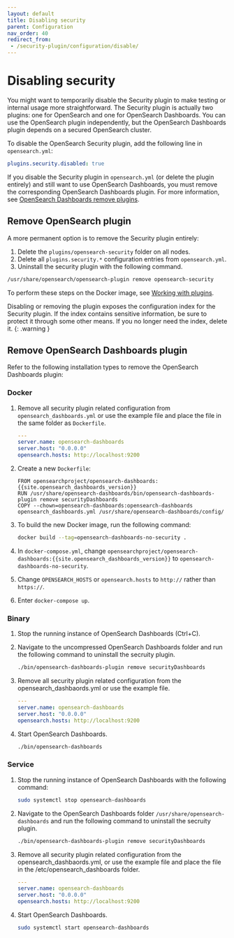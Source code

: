 ```yaml
---
layout: default
title: Disabling security
parent: Configuration
nav_order: 40
redirect_from: 
 - /security-plugin/configuration/disable/
---
```


# Disabling security

You might want to temporarily disable the Security plugin to make testing or internal usage more straightforward. The Security plugin is actually two plugins: one for OpenSearch and one for OpenSearch Dashboards. You can use the OpenSearch plugin independently, but the OpenSearch Dashboards plugin depends on a secured OpenSearch cluster. 

To disable the OpenSearch Security plugin, add the following line in `opensearch.yml`:

```yml
plugins.security.disabled: true
```

If you disable the Security plugin in `opensearch.yml` (or delete the plugin entirely) and still want to use OpenSearch Dashboards, you must remove the corresponding OpenSearch Dashboards plugin. For more information, see [OpenSearch Dashboards remove plugins]({{site.url}}{{site.baseurl}}/install-and-configure/install-dashboards/plugins/#remove-plugins).

## Remove OpenSearch plugin

A more permanent option is to remove the Security plugin entirely:

1. Delete the `plugins/opensearch-security` folder on all nodes.
1. Delete all `plugins.security.*` configuration entries from `opensearch.yml`.
1. Uninstall the security plugin with the following command.
```bash
/usr/share/opensearch/opensearch-plugin remove opensearch-security
```

To perform these steps on the Docker image, see [Working with plugins]({{site.url}}{{site.baseurl}}/opensearch/install/docker#working-with-plugins).

Disabling or removing the plugin exposes the configuration index for the Security plugin. If the index contains sensitive information, be sure to protect it through some other means. If you no longer need the index, delete it.
{: .warning }


## Remove OpenSearch Dashboards plugin

Refer to the following installation types to remove the OpenSearch Dashboards plugin:

### Docker

1. Remove all security plugin related configuration from `opensearch_dashboards.yml` or use the example file and place the file in the same folder as `Dockerfile`.

   ```yml
   ---
   server.name: opensearch-dashboards
   server.host: "0.0.0.0"
   opensearch.hosts: http://localhost:9200
   ```

1. Create a new `Dockerfile`:

   ```
   FROM opensearchproject/opensearch-dashboards:{{site.opensearch_dashboards_version}}
   RUN /usr/share/opensearch-dashboards/bin/opensearch-dashboards-plugin remove securityDashboards
   COPY --chown=opensearch-dashboards:opensearch-dashboards opensearch_dashboards.yml /usr/share/opensearch-dashboards/config/
   ```

1. To build the new Docker image, run the following command:

   ```bash
   docker build --tag=opensearch-dashboards-no-security .
   ```

1. In `docker-compose.yml`, change `opensearchproject/opensearch-dashboards:{{site.opensearch_dashboards_version}}` to `opensearch-dashboards-no-security`.
1. Change `OPENSEARCH_HOSTS` or `opensearch.hosts` to `http://` rather than `https://`.
1. Enter `docker-compose up`.

### Binary 

1. Stop the running instance of OpenSearch Dashboards (Ctrl+C).

1. Navigate to the uncompressed OpenSearch Dashboards folder and run the following command to uninstall the secruity plugin. 

   ```bash
   ./bin/opensearch-dashboards-plugin remove securityDashboards
   ```

1. Remove all security plugin related configuration from the opensearch_dashbaords.yml or use the example file. 

   ```yml
   ---
   server.name: opensearch-dashboards
   server.host: "0.0.0.0"
   opensearch.hosts: http://localhost:9200
   ```
1. Start OpenSearch Dashboards.
   ```bash
   ./bin/opensearch-dashboards
   ```
   
### Service 

1. Stop the running instance of OpenSearch Dashboards with the following command: 

   ```bash
   sudo systemctl stop opensearch-dashboards
   ```

1. Navigate to the OpenSearch Dashboards folder `/usr/share/opensearch-dashboards` and run the following command to uninstall the secruity plugin. 

   ```bash
   ./bin/opensearch-dashboards-plugin remove securityDashboards
   ```

1. Remove all security plugin related configuration from the opensearch_dashbaords.yml, or use the example file and place the file in the /etc/opensearch_dashboards folder.

   ```yml
   ---
   server.name: opensearch-dashboards
   server.host: "0.0.0.0"
   opensearch.hosts: http://localhost:9200
   ```
1. Start OpenSearch Dashboards.
   ```bash
   sudo systemctl start opensearch-dashboards
   ```
